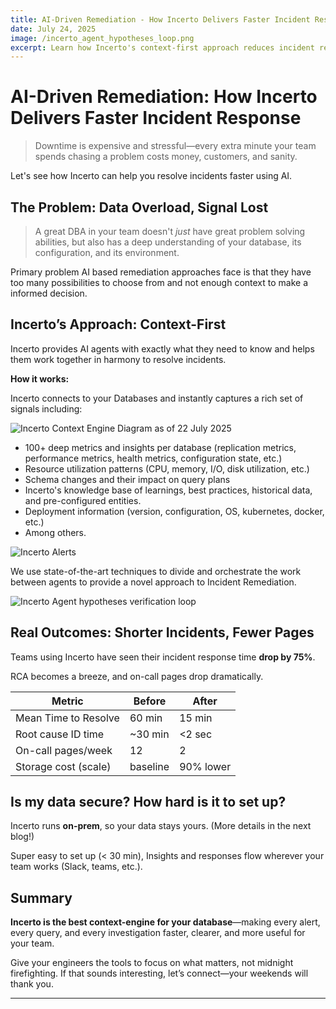 ```yaml
---
title: AI-Driven Remediation - How Incerto Delivers Faster Incident Response
date: July 24, 2025
image: /incerto_agent_hypotheses_loop.png
excerpt: Learn how Incerto's context-first approach reduces incident response time by 75% and dramatically reduces on-call pages for database teams.
---
```


# AI-Driven Remediation: How Incerto Delivers Faster Incident Response

> Downtime is expensive and stressful—every extra minute your team spends chasing a problem costs money, customers, and sanity. 

Let's see how Incerto can help you resolve incidents faster using AI.

## The Problem: Data Overload, Signal Lost

> A great DBA in your team doesn't *just* have great problem solving abilities, but also has a deep understanding of your database, its configuration, and its environment. 

Primary problem AI based remediation approaches face is that they have too many possibilities to choose from and not enough context to make a informed decision.

## Incerto’s Approach: Context-First

Incerto provides AI agents with exactly what they need to know and helps them work together in harmony to resolve incidents.

**How it works:**

Incerto connects to your Databases and instantly captures a rich set of signals including:

![Incerto Context Engine Diagram as of 22 July 2025](/incerto_context_engine.png)

- 100+ deep metrics and insights per database (replication metrics, performance metrics, health metrics, configuration state, etc.)
- Resource utilization patterns (CPU, memory, I/O, disk utilization, etc.) 
- Schema changes and their impact on query plans
- Incerto's knowledge base of learnings, best practices, historical data, and pre-configured entities.
- Deployment information (version, configuration, OS, kubernetes, docker, etc.)
- Among others.

![Incerto Alerts](/incerto_alerts.png)

We use state-of-the-art techniques to divide and orchestrate the work between agents to provide a novel approach to Incident Remediation.

![Incerto Agent hypotheses verification loop](/incerto_agent_hypotheses_loop.png)

## Real Outcomes: Shorter Incidents, Fewer Pages

Teams using Incerto have seen their incident response time **drop by 75%**. 

RCA becomes a breeze, and on-call pages drop dramatically.

| Metric | Before | After |
|---------|---------|--------|
| Mean Time to Resolve | 60 min | 15 min |
| Root cause ID time | ~30 min | <2 sec |
| On-call pages/week | 12 | 2 |
| Storage cost (scale) | baseline | 90% lower |

## Is my data secure? How hard is it to set up?

Incerto runs **on-prem**, so your data stays yours. (More details in the next blog!)

Super easy to set up (< 30 min), Insights and responses flow wherever your team works (Slack, teams, etc.).

## Summary

**Incerto is the best context-engine for your database**—making every alert, every query, and every investigation faster, clearer, and more useful for your team.

Give your engineers the tools to focus on what matters, not midnight firefighting. If that sounds interesting, let’s connect—your weekends will thank you.

---
